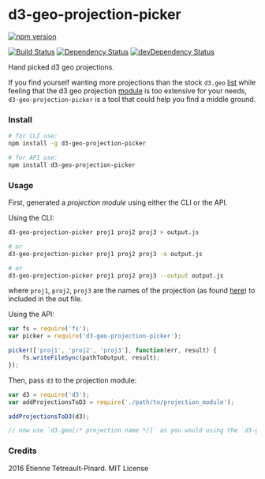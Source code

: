 # d3-geo-projection-picker

[![npm version](https://badge.fury.io/js/d3-geo-projection-picker.svg)](https://badge.fury.io/js/d3-geo-projection-picker)

[![Build Status](https://travis-ci.org/etpinard/d3-geo-projection-picker.svg?branch=master)](https://travis-ci.org/etpinard/d3-geo-projection-picker)
[![Dependency Status](https://david-dm.org/etpinard/d3-geo-projection-picker.svg?style=flat-square)](https://david-dm.org/etpinard/d3-geo-projection-picker)
[![devDependency Status](https://david-dm.org/etpinard/d3-geo-projection-picker/dev-status.svg?style=flat-square)](https://david-dm.org/etpinard/d3-geo-projection-picker#info=devDependencies)

Hand picked d3 geo projections.

If you find yourself wanting more projections than the stock `d3.geo`
[list](https://github.com/mbostock/d3/wiki/Geo-Projections) while feeling that
the d3 geo projection [module](https://github.com/d3/d3-geo-projection) is too
extensive for your needs, `d3-geo-projection-picker` is a tool that could help
you find a middle ground.

### Install

```bash
# for CLI use:
npm install -g d3-geo-projection-picker

# for API use:
npm install d3-geo-projection-picker
```

### Usage

First, generated a *projection module* using either the CLI or the API.

Using the CLI:

```bash
d3-geo-projection-picker proj1 proj2 proj3 > output.js

# or
d3-geo-projection-picker proj1 proj2 proj3 -o output.js

# or
d3-geo-projection-picker proj1 proj2 proj3 --output output.js
```

where `proj1`, `proj2`, `proj3` are the names of the projection (as found
[here](https://github.com/mbostock/d3/wiki/Geo-Projections)) to included in the
out file.

Using the API:

```js
var fs = require('fs');
var picker = require('d3-geo-projection-picker');

picker(['proj1', 'proj2', 'proj3'], function(err, result) {
    fs.writeFileSync(pathToOutput, result);
});
```

Then, pass `d3` to the projection module:

```js
var d3 = require('d3');
var addProjectionsToD3 = require('./path/to/projection_module');

addProjectionsToD3(d3);

// now use `d3.geo[/* projection name */]` as you would using the `d3-geo-projection` module.

```

### Credits

2016 Étienne Tétreault-Pinard. MIT License

